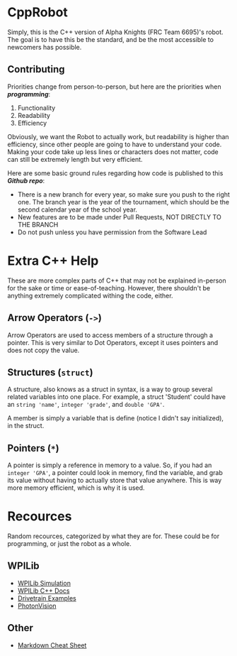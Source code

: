 # CppRobot
Simply, this is the C++ version of Alpha Knights (FRC Team 6695)'s robot. The goal is to have this be the standard, and be the most accessible to newcomers has possible.

## Contributing
Priorities change from person-to-person, but here are the priorities when ***programming***:
1. Functionality
2. Readability
3. Efficiency

Obviously, we want the Robot to actually work, but readability is higher than efficiency, since other people are going to have to understand your code. Making your code take up less lines or characters does not matter, code can still be extremely length but very efficient.

Here are some basic ground rules regarding how code is published to this ***Github repo***:
- There is a new branch for every year, so make sure you push to the right one. The branch year is the year of the tournament, which should be the second calendar year of the school year.
- New features are to be made under Pull Requests, NOT DIRECTLY TO THE BRANCH
- Do not push unless you have permission from the Software Lead

# Extra C++ Help
These are more complex parts of C++ that may not be explained in-person for the sake or time or ease-of-teaching. However, there shouldn't be anything extremely complicated withing the code, either.

## Arrow Operators (`->`)
Arrow Operators are used to access members of a structure through a pointer. This is very similar to Dot Operators, except it uses pointers and does not copy the value.

## Structures (`struct`)
A structure, also knows as a struct in syntax, is a way to group several related variables into one place. For example, a struct 'Student' could have an `string 'name'`, `integer 'grade'`, and `double 'GPA'`.

A member is simply a variable that is define (notice I didn't say initialized), in the struct.

## Pointers (`*`)
A pointer is simply a reference in memory to a value. So, if you had an `integer 'GPA'`, a pointer could look in memory, find the variable, and grab its value without having to actually store that value anywhere. This is way more memory efficient, which is why it is used.

# Recources
Random recources, categorized by what they are for. These could be for programming, or just the robot as a whole.

## WPILib
- [WPILib Simulation](https://docs.wpilib.org/en/stable/docs/software/wpilib-tools/robot-simulation/introduction.html)
- [WPILib C++ Docs](https://github.wpilib.org/allwpilib/docs/release/cpp/index.html)
- [Drivetrain Examples](https://docs.wpilib.org/en/stable/docs/zero-to-robot/step-4/creating-test-drivetrain-program-cpp-java.html)
- [PhotonVision](https://docs.photonvision.org/en/latest/docs/getting-started/installation/index.html)

## Other
- [Markdown Cheat Sheet](https://www.markdownguide.org/cheat-sheet/)